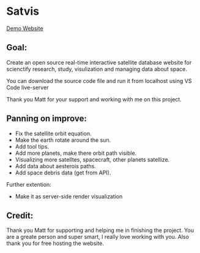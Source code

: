 # Satvis

[Demo Website](http://satnet.matthassing.nl)

## Goal:
Create an open source real-time interactive satellite database website for scienctify research, study, visulization and managing data about space.

You can download the source code file and run it from localhost using VS Code live-server


Thank you Matt for your support and working with me on this project.

## Panning on improve:
- Fix the satellite orbit equation.
- Make the earth rotate around the sun.
- Add tool tips.
- Add more planets, make there orbit path visible.
- Visualizing more satelltes, spacecraft, other planets satellize.
- Add data about aesterois paths.
- Add space debris data (get from API).

Further extention:
- Make it as server-side render visualization

## Credit:
Thank you Matt for supporting and helping me in finishing the project. You are a greate person and super smart, I really love working with you. Also thank you for free hosting the website.
